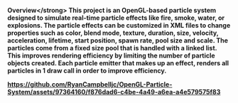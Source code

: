 <strong>Overview\</strong>
This project is an OpenGL-based particle system designed to simulate real-time particle effects like fire, smoke, water, or explosions. The particle effects can be customized in XML files to change properties such as color, blend mode, texture, duration, size, velocity, acceleration, lifetime, start position, spawn rate, pool size and scale. The particles come from a fixed size pool that is handled with a linked list. This improves rendering efficiency by limiting the number of particle objects created. Each particle emitter that makes up an effect, renders all particles in 1 draw call in order to improve efficiency.

https://github.com/RyanCampbelljc/OpenGL-Particle-System/assets/97364160/f876dad6-c4be-4a49-a6ea-a4e579575f83

